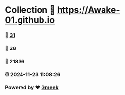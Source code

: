 # Collection :link: https://Awake-01.github.io 
### :page_facing_up: [31](https://Awake-01.github.io/tag.html) 
### :speech_balloon: 28 
### :hibiscus: 21836 
### :alarm_clock: 2024-11-23 11:08:26 
### Powered by :heart: [Gmeek](https://github.com/Meekdai/Gmeek)
